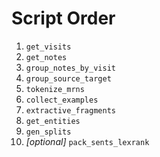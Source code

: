 # Script Order

1. `get_visits`
2. `get_notes`
3. `group_notes_by_visit`
4. `group_source_target`
5. `tokenize_mrns`
6. `collect_examples`
7. `extractive_fragments`
8. `get_entities`
9. `gen_splits`
10. *[optional]* `pack_sents_lexrank`
